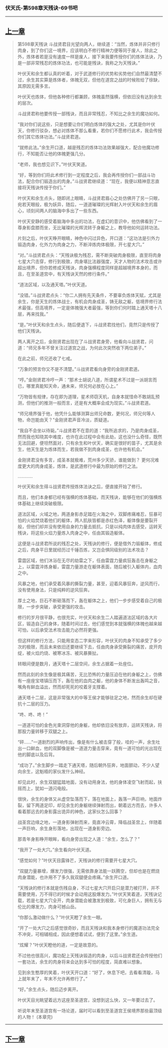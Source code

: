 ### 伏天氏-第598章天残诀-69书吧

--------
[上一章](./75c1045f63164657b8c7502cb49dd69b.md)
--------


>
>
>
>第598章天残诀
>斗战贤君目光望向两人，继续道：“当然，炼体并非只修行肉身，到了你们这一境界，应该明白不修行精神力便等同于废人，除此之外，炼体者若是没有速度一样是废人，接下来我要传授你们的炼体法诀，乃是一部非常残忍的炼体功法，也可能是残诀，我称之为天残诀。”
>
>叶伏天和余生都认真的听着，对于武道修行的优势和劣势他们自然最清楚不过，余生其实算是炼体者，体魄无双，但他在道宫之战的时候败给了徐缺，其原因无需多言。
>
>叶伏天也炼体，但他各种修行都兼顾，体魄虽然强横，但依旧没有达到余生的层次。
>
>斗战贤君称他要传授一部残诀，而且非常残忍，不知比之余生的魔功如何。
>
>“我对你们说这些，只是想要让你们明白炼体的强大之处，尤其是你叶伏天，你修行驳杂，想必对炼体不那么看重，若你们不愿修行此术，我会传授你们其它炼体功法。”斗战贤君道。
>
>“就修此法。”余生开口道，越是残忍的炼体功法效果越强大，配合他魔功修行，不知能否让他的体魄更强几分。
>
>“老师，我也想见识下。”叶伏天笑道。
>
>“好，等到你们将此术修行到一定程度之后，我会再传授你们一部战斗功法，配合你们锻造出的肉身。”斗战贤君继续道：“现在，我便以精神意志直接将天残诀传授于你们。”
>
>叶伏天和余生点头，随即闭上眼睛，斗战贤君眉心之处仿佛开了另一只眼，宛若天眼般，极为妖异，随后，一道道璀璨的光辉射入叶伏天和余生的眉心，顷刻间两人的脑海中多出了一些东西。
>
>叶伏天安静的感受着脑海中多出的功法，在虚幻的意识中，他仿佛看到了一尊身影盘膝而坐，无比璀璨的光辉流转于身躯之上，教导他如何运转功法。
>
>片刻之后，叶伏天睁开眼睛，神色中闪过异色，开口道：“这功法是引外力锻造肉身，化外力为肉身之力，不断淬炼肉体极限，开七星大穴。”
>
>“对。”斗战贤君点头：“天残诀极为残忍，需不断突破肉身极限，直至将肉身七星大穴击穿，修行到极致，肉身堪比法器强度，天才人物的法术攻击或许超出境界，但你若修成天残诀，肉身强横程度同样是超越境界本身的，而且，在至圣道宫中，有天残诀天然的修行条件。”
>
>“道法区域，以及通天塔。”叶伏天道。
>
>“没错。”斗战贤君点头：“你二人拥有先天条件，不要辜负炼体天赋，尤其是余生，你是天生的炼体战士，有机会肉身成圣，铸无敌之躯，低境界修行法术最强，但高境界，一定是体魄强大者最强，等到你们何时踏上通天塔十八层，再来找我。”
>
>“是。”叶伏天和余生点头，随后便退下，斗战贤君找他们，竟然只是传授了他们天残诀。
>
>两人离开之后，金刚贤君出现在了斗战贤君身旁，他看向斗战贤君，问道：“师兄多年不曾关注过道宫之战，为何此次突然收下两位弟子。”
>
>在此之前，师兄还收了七戒。
>
>“万象的预言你又不是不清楚。”斗战贤君看向身旁的金刚贤君道。
>
>“哼。”金刚贤君冷哼一声：“那术士胡说八道，所谓星术不过是一派胡言而已，哪里真能知天命，通未来，师兄何必放在心上。”
>
>“万物皆有规律，存在即为道理，星术师窃天机，自身本就惜命不敢胡乱预测，但他们的推测一般而言，还是有大概率会成为现实。”斗战贤君道。
>
>“师兄境界强于他，他凭什么能够测算出师兄命数，更何况，师兄何等人物，命岂能由天？”金刚贤君声音冷淡，质疑道。
>
>“我自不会坐以待毙。”斗战贤君不在意的道：“我所追求的，乃是肉身成圣，然而我也知晓其中难度，也许在此过程中会有此劫，这也没什么奇怪，既然无法回避，便坦然面对，只有余生和叶伏天，确实是很好的苗子，尤其是余生，他天生是为炼体而生，若我做不到肉身成圣，也许他有机会。”
>
>金刚贤君没有多言，成圣本就极难，荒州多少天骄，谁能做到？
>更何况难度更大的肉身成圣，炼体，是武道修行中最为原始的修行之法。
>
>…………
>
>叶伏天和余生得斗战贤君传授炼体法诀之后，便直接开始了修行。
>
>而且，他们本身都已经有强横的炼体基础，而天残诀，能够在他们的强横炼体基础上继续突破极限。
>
>道法区域，火域之地，两道身影赤足踏在火海之中，双脚疼痛难忍，狂暴可怕的火焰焚烧着他们的躯体，两人肌肤皆都是赤红色泽，躯体像是要裂开般，但他们却并没有使用自身的力量去抵抗，只是以纯肉体去感受，运转天残诀，将这些火焰力量炼入肉身之中，任由其锻造躯体。
>
>这便是斗战贤君所说的残忍之处，天残诀的修行，便是借外力锻躯体，修成之后，肉身平日里就经历过千锤百炼，又岂会惧同级别的法术攻击？
>
>雷霆区域，他们沐浴在无尽的劫雷之下，任由雷霆力量疯狂轰击在身躯之上，以雷霆淬炼身躯，雷霆力量游走在躯体表面，随后被引入躯体内，血肉之中。
>
>风暴之地，他们承受着风暴的撕裂力量，甚至，迎着风暴狂奔，逆风而行，没有使用身法，只是纯粹的逆风狂奔。
>
>厚土之地，巨石不断砸落而下，轰在躯体之上，他们一步步感受着自己的极限，一步步突破，承受更强的攻击。
>
>修行的岁月很平静，也很充实，叶伏天和余生二人踏遍道法区域的各大片区，锻造自己的身体，随着时间过去，他们感觉到本就强横的体魄也越来越可怕，以后承受法术攻击能力必然将更强。
>
>但这样的修行方法，只能用变态二字来形容，叶伏天的肉身不知承受了多少次的极限，而且未来依旧还要继续下去，任由肉身承受撕裂的痛苦，皮开肉绽，被火焰灼烧、被寒冰冻、被风暴撕扯。
>
>转眼间便是数月，通天塔十二层空间，余生占据着一处座位。
>
>然而此刻的余生像是极其痛苦，无比恐怖的力量压迫在他的身躯之上，仿佛有一座座宝塔镇压而下，轰在他的血肉之躯，他的身体不断发出轰鸣之音，嘴角有鲜血溢出，然而却死死的咬着牙支撑着。
>
>通天塔十二层，这是非常强大的中等王侯才能够驻足之地，然而余生却在硬抗十二层的压力。
>
>“咚、咚、咚！”
>
>一道道可怕的金色光束洞穿他的身躯，他却依旧没有放弃，运转天残诀，将那股力量转移于双腿之上。
>
>“砰……”一道剧烈的声响传出，像是有什么被击穿了般，哇的一声，余生吐出一口鲜血，他的双脚像是被一道道力量击穿来，竟有一道可怕的光出现在他的脚底以及后背。
>
>“成功了。”余生脚步一踏走下通天塔，随后朝外狂奔，地面颤动，不少人望向余生，这魁梧的家伙发什么神经。
>
>却见此时，余生双腿猛踏地面，没有动用身法，他的身体凌空飞射而起，扶摇而上，犹如一道闪电般。
>
>很快，余生的身体又从虚空坠落而下，落在地面上，轰落一声巨响，地面炸裂，留下两道足印，却见余生的身躯继续弹射而出，朝着远方而去，许多人看着那远去的身影露出诡异的神色，这家伙怎么回事？
>
>战圣宫边缘之地，一道身影弹射而来，竟直冲云霄，降临战圣宫上，伴随着一声巨响，余生身形落地，出现在一道身影旁边。
>
>那青年身影睁开眼眸，看向身旁出现之人道：“余生，怎么了？”
>
>“我开了一处大穴。”余生看向叶伏天道。
>
>“感觉如何？”叶伏天目露锋芒，天残诀的修行需要开七星大穴。
>
>“双腿力量暴增，爆发力很强，无需依靠身法能一跃腾空，但却也是在燃烧肉身潜能，也许用不了多久我双腿便会疼痛。”余生开口道。
>
>“天残诀的修行本就是伤残自身，不过七星大穴开启只是潜力被打开，并不需要使用，万不得已的时候才会动用这股爆发力。”叶伏天笑着道，天残诀记载，若是七星大穴全开，肉身潜能会被激发到极致，可化身巨人，拥有无与伦比的爆发力，肉身可撼山岳。
>
>“你那么激动做什么？”叶伏天瞪了余生一眼。
>
>“开了一处大穴之后感觉很奇妙，而且天残诀和我本身修行的魔道功法完全不冲突，可相辅相成，因此便想着试试，便到了这里。”余生道。
>
>“炫耀？”叶伏天瞪他的道，一定是故意的。
>
>不过他也很高兴，魔功配上天残诀锻造的肉身，以后斗战贤君还会传授他们一套功法，余生的肉身将来会达到多可怕的程度，简直难以想象。
>
>见到余生憨厚的笑着，叶伏天开口道：“好了，休息下吧，去看看清璇，马上就年末了，年末不允许再修行了。”
>
>“好。”余生点头，随后迈步离开。
>
>叶伏天目光眺望着远方这座至圣道宫，没想到这么快，又一年要过去了。
>
>听说年末至圣道宫有一场论道，届时可以看到至圣道宫王侯境界那些最顶级的人物！
>(本章完)
>
>

--------
[下一章](./a10bc5c09b3831807ba00c1d0d2a0498.md)
--------

